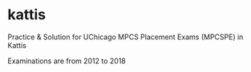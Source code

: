 # kattis
Practice & Solution for UChicago MPCS Placement Exams (MPCSPE) in Kattis

Examinations are from 2012 to 2018
